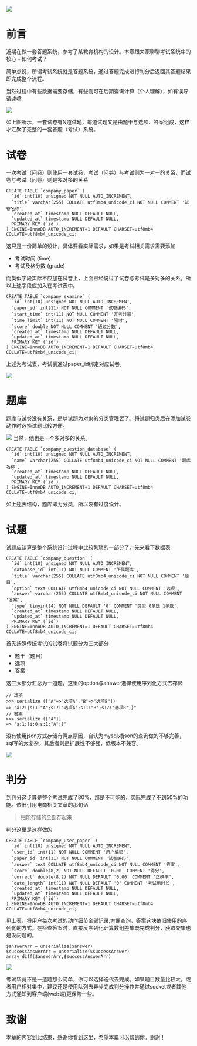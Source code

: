 ![](https://resources.blog.fastrun.cn/wp-content/uploads/2018/10/2888525365-5bd67ae95ffa3_articlex.png)

# 前言
近期在做一套答题系统，参考了某教育机构的设计。本章跟大家聊聊考试系统中的核心 - 如何考试？

简单点说，所谓考试系统就是答题系统，通过答题完成进行判分后返回其答题结果即完成整个流程。

当然过程中有些数据需要存储，有些则可在后期查询计算（个人理解），如有误导请速喷

![](https://resources.blog.fastrun.cn/wp-content/uploads/2018/10/1689458329-5bd67d767e970_articlex.png)

如上图所示，一套试卷有N道试题，每道试题又是由题干与选项、答案组成，这样才汇聚了完整的一套答题（考试）系统。

# 试卷
一次考试（问卷）则使用一套试卷，考试（问卷）与考试则为一对一的关系，而试卷与考试（问卷）则是多对多的关系
```
CREATE TABLE `company_paper` (
  `id` int(10) unsigned NOT NULL AUTO_INCREMENT,
  `title` varchar(255) COLLATE utf8mb4_unicode_ci NOT NULL COMMENT '试卷名称',
  `created_at` timestamp NULL DEFAULT NULL,
  `updated_at` timestamp NULL DEFAULT NULL,
  PRIMARY KEY (`id`)
) ENGINE=InnoDB AUTO_INCREMENT=1 DEFAULT CHARSET=utf8mb4 COLLATE=utf8mb4_unicode_ci;
```
这只是一份简单的设计，具体要看实际需求，如果是考试相关需求需要添加
 - 考试时间 (time)
 - 考试及格分数 (grade)
 
而类似字段实际不应加在试卷上，上面已经说过了试卷与考试是多对多的关系，所以上述字段应加入在考试表中。
```
CREATE TABLE `company_examine` (
  `id` int(10) unsigned NOT NULL AUTO_INCREMENT,
  `paper_id` int(11) NOT NULL COMMENT '试卷编码',
  `start_time` int(11) NOT NULL COMMENT '开考时间',
  `time_limit` int(11) NOT NULL COMMENT '限时',
  `score` double NOT NULL COMMENT '通过分数',
  `created_at` timestamp NULL DEFAULT NULL,
  `updated_at` timestamp NULL DEFAULT NULL,
  PRIMARY KEY (`id`)
) ENGINE=InnoDB AUTO_INCREMENT=1 DEFAULT CHARSET=utf8mb4 COLLATE=utf8mb4_unicode_ci;
```
上述为考试表，考试表通过paper_id绑定对应试卷。

![](https://resources.blog.fastrun.cn/wp-content/uploads/2018/10/2532655738-5bd6a326e06a1_articlex.png)

# 题库
题库与试卷没有关系，是以试题为对象的分类管理罢了。将试题归类后在添加试卷动作时选择试题比较方便。

![](https://resources.blog.fastrun.cn/wp-content/uploads/2018/10/1907352148-5bd6a466124d9_articlex.png)
当然，他也是一个多对多的关系。
```
CREATE TABLE `company_question_database` (
  `id` int(10) unsigned NOT NULL AUTO_INCREMENT,
  `name` varchar(255) COLLATE utf8mb4_unicode_ci NOT NULL COMMENT '题库名称',
  `created_at` timestamp NULL DEFAULT NULL,
  `updated_at` timestamp NULL DEFAULT NULL,
  PRIMARY KEY (`id`)
) ENGINE=InnoDB AUTO_INCREMENT=1 DEFAULT CHARSET=utf8mb4 COLLATE=utf8mb4_unicode_ci;
```
如上述表结构，题库即为分类，所以没有过度设计。

# 试题
试题应该算是整个系统设计过程中比较繁琐的一部分了。先来看下数据表
```
CREATE TABLE `company_question` (
  `id` int(10) unsigned NOT NULL AUTO_INCREMENT,
  `database_id` int(11) NOT NULL COMMENT '所属题库',
  `title` varchar(255) COLLATE utf8mb4_unicode_ci NOT NULL COMMENT '题目',
  `option` text COLLATE utf8mb4_unicode_ci NOT NULL COMMENT '选项',
  `answer` varchar(255) COLLATE utf8mb4_unicode_ci NOT NULL COMMENT '答案',
  `type` tinyint(4) NOT NULL DEFAULT '0' COMMENT '类型 0单选 1多选',
  `created_at` timestamp NULL DEFAULT NULL,
  `updated_at` timestamp NULL DEFAULT NULL,
  PRIMARY KEY (`id`)
) ENGINE=InnoDB AUTO_INCREMENT=1 DEFAULT CHARSET=utf8mb4 COLLATE=utf8mb4_unicode_ci;
```
首先按照传统考试的试卷将试题分为三大部分
- 题干（题目）
- 选项
- 答案

这三大部分汇总为一道题，这里的option与answer选择使用序列化方式去存储

```
// 选项
>>> serialize (["A"=>"选项A","B"=>"选项B"])
=> "a:2:{s:1:"A";s:7:"选项A";s:1:"B";s:7:"选项B";}"
// 答案
>>> serialize (["A"])
=> "a:1:{i:0;s:1:"A";}"
```
没有使用json方式存储有俩点原因，自认为mysql对json的查询做的不够完善，sql写的太复杂，其后者则是扩展性不够强，低版本不兼容。

![](https://resources.blog.fastrun.cn/wp-content/uploads/2018/10/2300335963-5bd6a6e250845_articlex.png)

# 判分
到判分这步算是整个考试完成了80%，那是不可能的，实际完成了不到50%的功能。依旧引用电商相关文章的那句话
> 把能存储的全部存起来

判分这里是这样做的
```
CREATE TABLE `company_user_paper` (
  `id` int(10) unsigned NOT NULL AUTO_INCREMENT,
  `user_id` int(11) NOT NULL COMMENT '用户编码',
  `paper_id` int(11) NOT NULL COMMENT '试卷编码',
  `answer` text COLLATE utf8mb4_unicode_ci NOT NULL COMMENT '答案',
  `score` double(8,2) NOT NULL DEFAULT '0.00' COMMENT '得分',
  `correct` double(8,2) NOT NULL DEFAULT '0.00' COMMENT '正确率',
  `date_length` int(11) NOT NULL DEFAULT '0' COMMENT '考试用时长',
  `created_at` timestamp NULL DEFAULT NULL,
  `updated_at` timestamp NULL DEFAULT NULL,
  PRIMARY KEY (`id`)
) ENGINE=InnoDB AUTO_INCREMENT=1 DEFAULT CHARSET=utf8mb4 COLLATE=utf8mb4_unicode_ci;
```
见上表，将用户每次考试的动作细节全部记录,方便查询，答案这块依旧使用的序列化的方式。在检查答案时，直接反序列化计算数组差集既完成判分，获取交集也是没问题的。
```
$answerArr = unserialize($answer)
$successAnswerArr = unserialize($successAnswer)
array_diff($answerArr,$successAnswerArr)
```

![](https://resources.blog.fastrun.cn/wp-content/uploads/2018/10/1471939022-5bd6a9141fc07_articlex.png)

考试毕竟不是一道题那么简单，你可以选择迭代去完成。如果题目数量比较大。或者用户相对集中，建议还是使用队列去异步完成判分操作并通过socket或者其他方式通知到客户端(web端)更保险一些。

# 致谢
本章的内容到此结束，感谢你看到这里，希望本篇可以帮到你。谢谢！